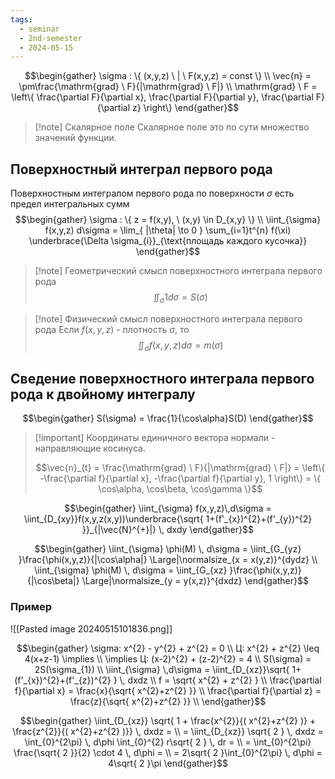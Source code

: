 ```yaml
---
tags:
  - seminar
  - 2nd-semester
  - 2024-05-15
---
```


$$\begin{gather}
\sigma : \{ (x,y,z) \ | \ F(x,y,z) = const \} \\
\vec{n} = \pm\frac{\mathrm{grad} \ F}{|\mathrm{grad} \ F|} \\
\mathrm{grad} \ F = \left\{  \frac{\partial F}{\partial x}, \frac{\partial F}{\partial y}, \frac{\partial F}{\partial z} \right\}
\end{gather}$$


> [!note] Скалярное поле
> Скалярное поле это по сути множество значений функции.

## Поверхностный интеграл первого рода

Поверхностным интегралом первого рода по поверхности $\sigma$ есть предел интегральных сумм
$$\begin{gather}
\sigma : \{ z = f(x,y), \ (x,y) \in  D_{x,y} \} \\
\iint_{\sigma} f(x,y,z) d\sigma = \lim_{ |\theta| \to 0 } \sum_{i=1}t^{n} f(\xi) \underbrace{\Delta \sigma_{i}}_{\text{площадь каждого кусочка}}
\end{gather}$$

> [!note] Геометрический смысл поверхностного интеграла первого рода
> $$\iint_{\sigma} 1 d\sigma = S(\sigma)$$

> [!note] Физический смысл поверхностного интеграла первого рода
> Если $f(x,y,z)$ - плотность $\sigma$, то 
> $$\iint_{\sigma} f(x,y,z) d\sigma = m(\sigma)$$

## Сведение поверхностного интеграла первого рода к двойному интегралу

$$\begin{gather}
S(\sigma) = \frac{1}{\cos\alpha}S(D)
\end{gather}$$

> [!important] Координаты единичного вектора нормали - направляющие косинуса.
> 
> $$\vec{n}_{t} = \frac{\mathrm{grad} \ F}{|\mathrm{grad} \ F|} = \left\{ -\frac{\partial f}{\partial x}, -\frac{\partial f}{\partial y}, 1 \right\} = \{ \cos\alpha, \cos\beta, \cos\gamma \}$$

$$\begin{gather}
\iint_{\sigma} f(x,y,z)\,d\sigma = \iint_{D_{xy}}f(x,y,z(x,y))\underbrace{\sqrt{ 1+(f'_{x})^{2}+(f'_{y})^{2} }}_{|\vec{N}^{+}|} \, dxdy
\end{gather}$$

$$\begin{gather}
\iint_{\sigma} \phi(M) \, d\sigma = \iint_{G_{yz} }\frac{\phi(x,y,z)}{|\cos\alpha|} \Large|\normalsize_{x = x(y,z)}^{dydz} \\
\iint_{\sigma} \phi(M) \, d\sigma = \iint_{G_{xz} }\frac{\phi(x,y,z)}{|\cos\beta|} \Large|\normalsize_{y = y(x,z)}^{dxdz}
\end{gather}$$

### Пример

![[Pasted image 20240515101836.png]]

$$\begin{gather}
\sigma: x^{2} - y^{2} + z^{2} = 0 \\
Ц: x^{2} + z^{2} \leq 4(x+z-1) \implies \\
\implies Ц: (x-2)^{2} + (z-2)^{2} = 4 \\
S(\sigma) = 2S(\sigma_{1}) \\
\iint_{\sigma} \,d\sigma = \iint_{D_{xz}}\sqrt{ 1+(f'_{x})^{2}+(f'_{z})^{2} } \, dxdz \\
f = \sqrt{ x^{2} + z^{2} } \\
\frac{\partial f}{\partial x} = \frac{x}{\sqrt{ x^{2}+z^{2} }} \\
\frac{\partial f}{\partial z} = \frac{z}{\sqrt{ x^{2}+z^{2} }} \\
\end{gather}$$

$$\begin{gather}
\iint_{D_{xz}} \sqrt{ 1 + \frac{x^{2}}{( x^{2}+z^{2} )} + \frac{z^{2}}{( x^{2}+z^{2} )}} \, dxdz = \\
= \iint_{D_{xz}} \sqrt{ 2 } \, dxdz = \int_{0}^{2\pi} \, d\phi \int_{0}^{2} r\sqrt{ 2 } \, dr = \\
= \int_{0}^{2\pi} \frac{\sqrt{ 2 }}{2} \cdot 4 \, d\phi = \\
= 2\sqrt{ 2 }\int_{0}^{2\pi} \, d\phi = 4\sqrt{ 2 }\pi
\end{gather}$$
